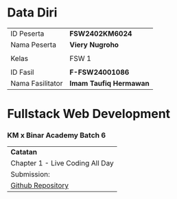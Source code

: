 # Data Diri

|  |  |
|--|--|
| ID Peserta | **FSW2402KM6024** |
| Nama Peserta | **Viery Nugroho** |
|  |  |
| Kelas | FSW 1 |
|  |  |
| ID Fasil | **F-FSW24001086** |
| Nama Fasilitator | **Imam Taufiq Hermawan** |

# Fullstack Web Development
### KM x Binar Academy Batch 6
|  |
|--|
| **Catatan** |
| Chapter 1 - Live Coding All Day |
| Submission:  
[Github Repository](https://github.com/mrhmt80](https://github.com/vierynugroho/F-FSW24001086-km6-vn-aplikasi_rental_mobil-ch1)https://github.com/vierynugroho/F-FSW24001086-km6-vn-aplikasi_rental_mobil-ch1)|
